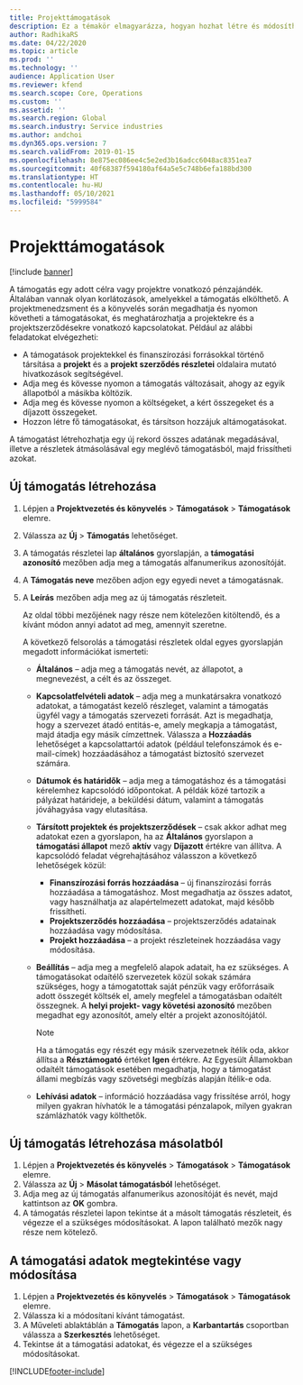 ```yaml
---
title: Projekttámogatások
description: Ez a témakör elmagyarázza, hogyan hozhat létre és módosíthat egy támogatást.
author: RadhikaRS
ms.date: 04/22/2020
ms.topic: article
ms.prod: ''
ms.technology: ''
audience: Application User
ms.reviewer: kfend
ms.search.scope: Core, Operations
ms.custom: ''
ms.assetid: ''
ms.search.region: Global
ms.search.industry: Service industries
ms.author: andchoi
ms.dyn365.ops.version: 7
ms.search.validFrom: 2019-01-15
ms.openlocfilehash: 8e875ec086ee4c5e2ed3b16adcc6048ac8351ea7
ms.sourcegitcommit: 40f68387f594180af64a5e5c748b6efa188bd300
ms.translationtype: HT
ms.contentlocale: hu-HU
ms.lasthandoff: 05/10/2021
ms.locfileid: "5999584"
---
```

# <a name="project-grants"></a>Projekttámogatások

[!include [banner](../includes/banner.md)]

A támogatás egy adott célra vagy projektre vonatkozó pénzajándék. Általában vannak olyan korlátozások, amelyekkel a támogatás elkölthető. A projektmenedzsment és a könyvelés során megadhatja és nyomon követheti a támogatásokat, és meghatározhatja a projektekre és a projektszerződésekre vonatkozó kapcsolatokat. Például az alábbi feladatokat elvégezheti:

- A támogatások projektekkel és finanszírozási forrásokkal történő társítása a **projekt** és a **projekt szerződés részletei** oldalaira mutató hivatkozások segítségével.
- Adja meg és kövesse nyomon a támogatás változásait, ahogy az egyik állapotból a másikba költözik.
- Adja meg és kövesse nyomon a költségeket, a kért összegeket és a díjazott összegeket.
- Hozzon létre fő támogatásokat, és társítson hozzájuk altámogatásokat.

A támogatást létrehozhatja egy új rekord összes adatának megadásával, illetve a részletek átmásolásával egy meglévő támogatásból, majd frissítheti azokat.

## <a name="create-a-new-grant"></a>Új támogatás létrehozása

1. Lépjen a **Projektvezetés és könyvelés** \> **Támogatások** \> **Támogatások** elemre.
2. Válassza az **Új** \> **Támogatás** lehetőséget.
3. A támogatás részletei lap **általános** gyorslapján, a **támogatási azonosító** mezőben adja meg a támogatás alfanumerikus azonosítóját.
4. A **Támogatás neve** mezőben adjon egy egyedi nevet a támogatásnak.
5. A **Leírás** mezőben adja meg az új támogatás részleteit.

    Az oldal többi mezőjének nagy része nem kötelezően kitöltendő, és a kívánt módon annyi adatot ad meg, amennyit szeretne.

    A következő felsorolás a támogatási részletek oldal egyes gyorslapján megadott információkat ismerteti:

    - **Általános** – adja meg a támogatás nevét, az állapotot, a megnevezést, a célt és az összeget.
    - **Kapcsolatfelvételi adatok** – adja meg a munkatársakra vonatkozó adatokat, a támogatást kezelő részleget, valamint a támogatás ügyfél vagy a támogatás szervezeti forrását. Azt is megadhatja, hogy a szervezet átadó entitás-e, amely megkapja a támogatást, majd átadja egy másik címzettnek. Válassza a **Hozzáadás** lehetőséget a kapcsolattartói adatok (például telefonszámok és e-mail-címek) hozzáadásához a támogatást biztosító szervezet számára.
    - **Dátumok és határidők** – adja meg a támogatáshoz és a támogatási kérelemhez kapcsolódó időpontokat. A példák közé tartozik a pályázat határideje, a beküldési dátum, valamint a támogatás jóváhagyása vagy elutasítása.
    - **Társított projektek és projektszerződések** – csak akkor adhat meg adatokat ezen a gyorslapon, ha az **Általános** gyorslapon a **támogatási állapot** mező **aktív** vagy **Díjazott** értékre van állítva. A kapcsolódó feladat végrehajtásához válasszon a következő lehetőségek közül:

        - **Finanszírozási forrás hozzáadása** – új finanszírozási forrás hozzáadása a támogatáshoz. Most megadhatja az összes adatot, vagy használhatja az alapértelmezett adatokat, majd később frissítheti.
        - **Projektszerződés hozzáadása** – projektszerződés adatainak hozzáadása vagy módosítása.
        - **Projekt hozzáadása** – a projekt részleteinek hozzáadása vagy módosítása.

    - **Beállítás** – adja meg a megfelelő alapok adatait, ha ez szükséges. A támogatásokat odaítélő szervezetek közül sokak számára szükséges, hogy a támogatottak saját pénzük vagy erőforrásaik adott összegét költsék el, amely megfelel a támogatásban odaítélt összegnek. A **helyi projekt- vagy követési azonosító** mezőben megadhat egy azonosítót, amely eltér a projekt azonosítójától.

        > [!NOTE]
        > Ha a támogatás egy részét egy másik szervezetnek ítélik oda, akkor állítsa a **Résztámogató** értéket **Igen** értékre. Az Egyesült Államokban odaítélt támogatások esetében megadhatja, hogy a támogatást állami megbízás vagy szövetségi megbízás alapján ítélik-e oda.

    - **Lehívási adatok** – információ hozzáadása vagy frissítése arról, hogy milyen gyakran hívhatók le a támogatási pénzalapok, milyen gyakran számlázhatók vagy költhetők.

## <a name="create-a-new-grant-from-a-copy"></a>Új támogatás létrehozása másolatból

1. Lépjen a **Projektvezetés és könyvelés** \> **Támogatások** \> **Támogatások** elemre.
2. Válassza az **Új** \> **Másolat támogatásból** lehetőséget.
3. Adja meg az új támogatás alfanumerikus azonosítóját és nevét, majd kattintson az **OK** gombra.
4. A támogatás részletei lapon tekintse át a másolt támogatás részleteit, és végezze el a szükséges módosításokat. A lapon található mezők nagy része nem kötelező.

## <a name="view-or-modify-grant-details"></a>A támogatási adatok megtekintése vagy módosítása

1. Lépjen a **Projektvezetés és könyvelés** \> **Támogatások** \> **Támogatások** elemre.
2. Válassza ki a módosítani kívánt támogatást.
3. A Műveleti ablaktáblán a **Támogatás** lapon, a **Karbantartás** csoportban válassza a **Szerkesztés** lehetőséget.
4. Tekintse át a támogatási adatokat, és végezze el a szükséges módosításokat.


[!INCLUDE[footer-include](../includes/footer-banner.md)]